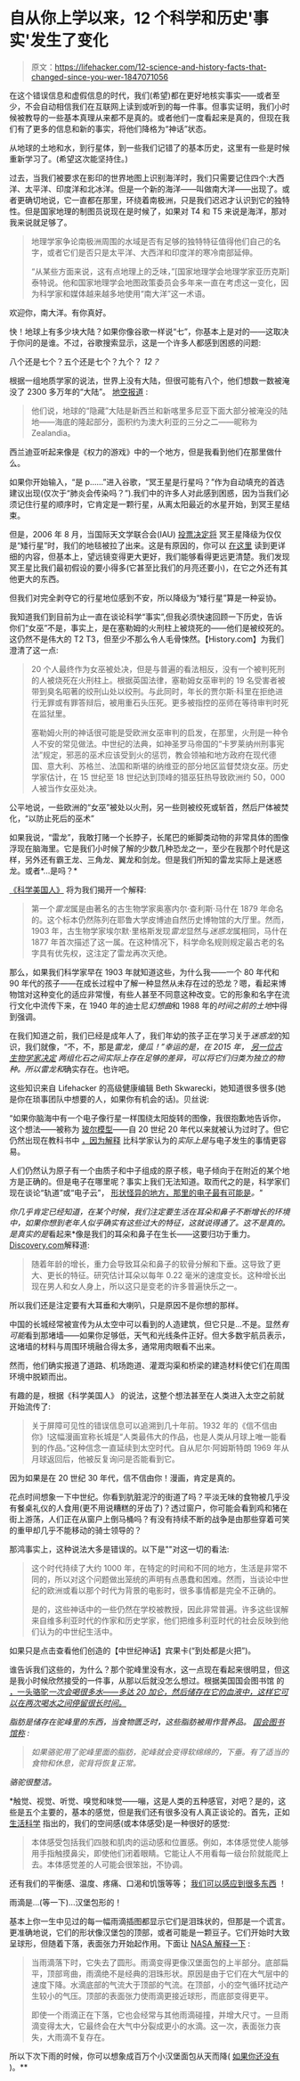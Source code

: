 # 自从你上学以来，12 个科学和历史'事实'发生了变化

> 原文：<https://lifehacker.com/12-science-and-history-facts-that-changed-since-you-wer-1847071056>

在这个错误信息和虚假信息的时代，我们(希望)都在更好地核实事实——或者至少，不会自动相信我们在互联网上读到或听到的每一件事。但事实证明，我们小时候被教导的一些基本真理从来都不是真的。或者他们一度看起来是真的，但现在我们有了更多的信息和新的事实，将他们降格为“神话”状态。

从地球的土地和水，到行星体，到一些我们记错了的基本历史，这里有一些是时候重新学习了。(希望这次能坚持住。)

过去，当我们被要求在影印的世界地图上识别海洋时，我们只需要记住四个:大西洋、太平洋、印度洋和北冰洋。但是一个新的海洋——叫做南大洋——出现了。或者更确切地说，它一直都在那里，环绕着南极洲，只是我们迟迟才认识到它的独特性。但是国家地理的制图员说现在是时候了，如果对 T4 和 T5 来说是海洋，那对我来说就足够了。

> 地理学家争论南极洲周围的水域是否有足够的独特特征值得他们自己的名字，或者它们是否只是太平洋、大西洋和印度洋的寒冷南部延伸。
> 
> “从某些方面来说，这有点地理上的乏味，”[国家地理学会地理学家亚历克斯]泰特说。他和国家地理学会地图政策委员会多年来一直在考虑这一变化，因为科学家和媒体越来越多地使用“南大洋”这一术语。

欢迎你，南大洋。有你真好。

快！地球上有多少块大陆？如果你像谷歌一样说“七”，你基本上是对的——这取决于你问的是谁。不过，谷歌搜索显示，这是一个许多人都感到困惑的问题:

八个还是七个？五个还是七个？九个？ *12？*

根据一组地质学家的说法，世界上没有大陆，但很可能有八个，他们想数一数被淹没了 2300 多万年的“大陆”。 [地空报道](https://earthsky.org/earth/scientists-spy-8th-continent-zealandia/) :

> 他们说，地球的“隐藏”大陆是新西兰和新喀里多尼亚下面大部分被淹没的陆地——海底的隆起部分，面积约为澳大利亚的三分之二——昵称为 Zealandia。

西兰迪亚听起来像是《权力的游戏》中的一个地方，但是我看到他们在那里做什么。

如果你开始输入，“是 p……”进入谷歌，“冥王星是行星吗？”作为自动填充的首选建议出现(仅次于“肺炎会传染吗？”).我们中的许多人对此感到困惑，因为当我们必须记住行星的顺序时，它肯定是一颗行星，从离太阳最近的水星开始，到冥王星结束。

但是，2006 年 8 月，当国际天文学联合会(IAU) [投票决定将](https://www.iau.org/news/pressreleases/detail/iau0603/) 冥王星降级为仅仅是“矮行星”时，我们的地毯被拉了出来。这是有原因的，你可以 [在这里](https://theconversation.com/curious-kids-is-pluto-a-planet-or-not-133738) 读到更详细的内容，但基本上，望远镜变得更大更好，我们能够看得更远更清楚。我们发现冥王星比我们最初假设的要小得多(它甚至比我们的月亮还要小)，在它之外还有其他更大的东西。

但我们对完全剥夺它的行星地位感到不安，所以降级为“矮行星”算是一种妥协。

我知道我们到目前为止一直在谈论科学“事实”,但我必须快速回顾一下历史，告诉你们“女巫”不是，事实上，是在塞勒姆的火刑柱上被烧死的——他们是被绞死的。这仍然不是伟大的 T2 T3，但至少不那么令人毛骨悚然。【History.com】为我们澄清了这一点:

> 20 个人最终作为女巫被处决，但是与普遍的看法相反，没有一个被判死刑的人被烧死在火刑柱上。根据英国法律，塞勒姆女巫审判的 19 名受害者被带到臭名昭著的绞刑山处以绞刑。与此同时，年长的贾尔斯·科里在拒绝进行无罪或有罪答辩后，被用重石头压死。更多被指控的巫师在等待审判时死在监狱里。
> 
> 塞勒姆火刑的神话很可能是受欧洲女巫审判的启发，在那里，火刑是一种令人不安的常见做法。中世纪的法典，如神圣罗马帝国的“卡罗莱纳州刑事宪法”规定，邪恶的巫术应该受到火的惩罚，教会领袖和地方政府在现代德国、意大利、苏格兰、法国和斯堪的纳维亚的部分地区监督焚烧女巫。历史学家估计，在 15 世纪至 18 世纪达到顶峰的猎巫狂热导致欧洲约 50，000 人被当作女巫处决。

公平地说，一些欧洲的“女巫”被处以火刑，另一些则被绞死或斩首，然后尸体被焚化，“以防止死后的巫术”

如果我说，“雷龙”，我敢打赌一个长脖子，长尾巴的蜥脚类动物的非常具体的图像浮现在脑海里。它是我们小时候了解的少数几种恐龙之一，至少在我那个时代是这样，另外还有霸王龙、三角龙、翼龙和剑龙。但是我们所知的雷龙实际上是迷惑龙。或者*...是吗？*

[《科学美国人》](https://www.scientificamerican.com/article/the-brontosaurus-is-back1/) 将为我们揭开一个解释:

> 第一个*雷龙*属是由著名的古生物学家奥塞内尔·查利斯·马什在 1879 年命名的。这个标本仍然陈列在耶鲁大学皮博迪自然历史博物馆的大厅里。然而，1903 年，古生物学家埃尔默·里格斯发现*雷龙*显然与*迷惑龙*属相同，马什在 1877 年首次描述了这一属。在这种情况下，科学命名规则规定最古老的名字具有优先权，这注定了雷龙再次灭绝。

那么，如果我们科学家早在 1903 年就知道这些，为什么我——一个 80 年代和 90 年代的孩子——在成长过程中了解一种显然从未存在过的恐龙？嗯，看起来博物馆对这种变化的适应非常慢，有些人甚至不同意这种改变。它的形象和名字在流行文化中流传下来，在 1940 年的迪士尼*幻想曲*和 1988 年的*时间之前的土地*中得到强调。

在我们知道之前，我们已经是成年人了，我们年幼的孩子正在学习关于*迷惑龙*的知识，我们就像，“不，不，那是*雷龙，*傻瓜！”幸运的是，在 2015 年， [另一位古生物学家决定](https://www.scientificamerican.com/article/the-brontosaurus-is-back1/) 两组化石之间实际上存在足够的差异，可以将它们归类为独立的物种。所以雷龙*和*确实存在。也许吧。

这些知识来自 Lifehacker 的高级健康编辑 Beth Skwarecki，她知道很多很多(她是你在琐事团队中想要的人，如果你有机会的话)。贝丝说:

“如果你脑海中有一个电子像行星一样围绕太阳旋转的图像，我很抱歉地告诉你，这个想法——被称为 [玻尔模型](https://www.thoughtco.com/bohr-model-of-the-atom-603815)——自 20 世纪 20 年代以来就被认为过时了。但它仍然出现在教科书中 [，因为解释](https://blogs.scientificamerican.com/guest-blog/why-it-s-okay-to-teach-wrong-ideas-in-physics/) 比科学家认为的*实际上是*与电子发生的事情更容易。

人们仍然认为原子有一个由质子和中子组成的原子核，电子倾向于在附近的某个地方是正确的。但是电子在哪里呢？事实上我们无法知道。取而代之的是，科学家们现在谈论“轨道”或“电子云”， [形状怪异的地方，那里的电子最有可能是](https://www.chemicool.com/definition/orbitals.html)*。"*

 *你几乎肯定已经知道，在某个时候，我们注定要生活在耳朵和鼻子不断增长的环境中，如果你想到老年人似乎确实有这些过大的特征，这就说得通了。这不是真的。*是*真实的是*看起来*像是我们的耳朵和鼻子在生长——这要归功于重力。[Discovery.com](https://www.discovery.com/science/ears-nose-get-bigger-old-age)解释道:

> 随着年龄的增长，重力会导致耳朵和鼻子的软骨分解和下垂。这导致了更大、更长的特征。研究估计耳朵以每年 0.22 毫米的速度变长。这种增长出现在男人和女人身上，所以这只是变老的许多普遍快乐之一。

所以我们还是注定要有大耳垂和大喇叭，只是原因不是你想的那样。

中国的长城经常被宣传为从太空中可以看到的人造建筑，但它只是...不是。显然*有可能*看到那堵墙——如果你足够低，天气和光线条件正好。但大多数宇航员表示，这堵墙的材料与周围环境融合得太多，通常用肉眼看不出来。

然而，他们确实报道了道路、机场跑道、灌溉沟渠和桥梁的建造材料使它们在周围环境中脱颖而出。

有趣的是，根据《科学美国人》 的说法，这整个想法甚至在人类进入太空之前就开始流传了:

> 关于屏障可见性的错误信息可以追溯到几十年前。1932 年的《信不信由你》!这幅漫画宣称长城是“人类最伟大的作品，也是人类从月球上唯一能看到的作品。”这种信念一直延续到太空时代。自从尼尔·阿姆斯特朗 1969 年从月球返回后，他被反复询问是否能看到它。

因为如果是在 20 世纪 30 年代，信不信由你！漫画，肯定是真的。

花点时间想象一下中世纪。你看到肮脏泥泞的街道了吗？平淡无味的食物被几乎没有餐桌礼仪的人食用(更不用说糟糕的牙齿了)？透过窗户，你可能会看到鸡和猪在街上游荡，人们正在从窗户上倒马桶吗？有没有持续不断的战争是由那些穿着可笑的重甲却几乎不能移动的骑士领导的？

那鸿事实上，这种说法大多是错误的。以下是""对这一切的看法:

> 这个时代持续了大约 1000 年，在特定的时间和不同的地方，生活是非常不同的，所以对这个问题做出笼统的声明有点愚蠢和困难。然而，当谈论中世纪的欧洲或看以那个时代为背景的电影时，很多事情都是完全不正确的。
> 
> 是的，这些神话中的一些仍然在学校被教授，因此非常普遍。许多这些误解来自维多利亚时代的作家和历史学家，他们把维多利亚时代的社会反映到他们认为的中世纪生活中。

如果只是点击查看他们创造的【中世纪神话】宾果卡(“到处都是火把”)。

谁告诉我们这些的，为什么？那个驼峰里没有水，这一点现在看起来很明显，但这是我小时候欣然接受的一件事，从那以后就没怎么想过。根据美国国会图书馆 的 [，一头骆驼*一次会喝很多水——多达 20 加仑，然后储存在它的血液中，这样它可以在两次喝水之间停留很长时间。*](https://www.loc.gov/everyday-mysteries/zoology/item/how-much-water-does-a-camels-hump-hold)

*脂肪是储存在驼峰里的东西，当食物匮乏时，这些脂肪被用作营养品。 [国会图书馆称](https://www.loc.gov/everyday-mysteries/zoology/item/how-much-water-does-a-camels-hump-hold) :*

> *如果骆驼用了驼峰里面的脂肪，驼峰就会变得软绵绵的，下垂。有了适当的食物和休息，驼背将恢复正常。*

*骆驼很整洁。*

 *触觉、视觉、听觉、嗅觉和味觉——嘣，这是人类的五种感官，对吧？是的，这些是五个主要的，基本的感觉，但是我们还有很多没有人真正谈论的。首先，正如 [生活科学](https://www.livescience.com/60752-human-senses.html) 指出的，我们的空间感(或本体感受)是一种很好的感觉:

> 本体感受包括我们四肢和肌肉的运动感和位置感。例如，本体感觉使人能够用手指触摸鼻尖，即使他们闭着眼睛。它能让人不用看每一级台阶就能爬上去。本体感觉差的人可能会很笨拙，不协调。

还有我们的平衡感、温度、疼痛、口渴和饥饿等等； [我们可以感应到很多东西](https://www.considerable.com/health/healthy-living/humans-five-senses/) ！

雨滴是...(等一下)...汉堡包形的！

基本上你一生中见过的每一幅雨滴插图都显示它们是泪珠状的，但那是一个谎言。更准确地说，它们的形状像汉堡包的顶部，或者可能是一颗豆子。它们开始时大致呈球形，但随着下落，表面张力开始起作用。下面让 [NASA 解释一下](https://gpm.nasa.gov/education/articles/shape-of-a-raindrop) :

> 当雨滴落下时，它失去了圆形。雨滴变得更像汉堡面包的上半部分。底部扁平，顶部弯曲，雨滴绝不是经典的泪珠形状。原因是由于它们在大气层中的速度下降。水滴底部的气流大于顶部的气流。在顶部，小的空气循环扰动产生较小的气压。顶部的表面张力使雨滴更接近球形，而底部变得更平。
> 
> 即使一个雨滴正在下落，它也会经常与其他雨滴碰撞，并增大尺寸。一旦雨滴变得太大，它最终会在大气中分裂成更小的水滴。这一次，表面张力丧失，大雨滴不复存在。

所以下次下雨的时候，你可以想象成百万个小汉堡面包从天而降( [如果你还没有](https://www.youtube.com/watch?v=q5uXp4694sE&ab_channel=TheFableFairy) )。**